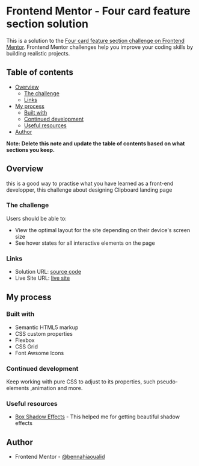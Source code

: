 # Frontend Mentor - Four card feature section solution

This is a solution to the [Four card feature section challenge on Frontend Mentor](https://www.frontendmentor.io/challenges/four-card-feature-section-weK1eFYK). Frontend Mentor challenges help you improve your coding skills by building realistic projects. 

## Table of contents

- [Overview](#overview)
  - [The challenge](#the-challenge)
  - [Links](#links)
- [My process](#my-process)
  - [Built with](#built-with)
  - [Continued development](#continued-development)
  - [Useful resources](#useful-resources)
- [Author](#author)

**Note: Delete this note and update the table of contents based on what sections you keep.**

## Overview
this is a good way to practise what you have learned as a front-end developper,
this challenge about designing Clipboard landing page 

### The challenge

Users should be able to:

- View the optimal layout for the site depending on their device's screen size
- See hover states for all interactive elements on the page

### Links

- Solution URL: [source code](https://github.com/bennahiaoualid/Responsive-Huddle-landing-page)
- Live Site URL: [live site](https://bennahiaoualid.github.io/Responsive-Huddle-landing-page/)

## My process

### Built with

- Semantic HTML5 markup
- CSS custom properties
- Flexbox
- CSS Grid
- Font Awsome Icons

### Continued development
Keep working with pure CSS to adjust to its properties, such pseudo-elements ,animation and more.

### Useful resources

- [Box Shadow Effects](https://getcssscan.com/css-box-shadow-examples) - This helped me for getting beautiful shadow effects

## Author
- Frontend Mentor - [@bennahiaoualid](https://www.frontendmentor.io/profile/bennahiaoualid)